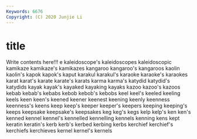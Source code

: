 ```yaml
---
Keywords: 6676
Copyright: (C) 2020 Junjie Li
---
```


# title

Write contents here!!!
e 
kaleidoscope's 
kaleidoscopes 
kaleidoscopic 
kamikaze 
kamikaze's 
kamikazes
kangaroo 
kangaroo's 
kangaroos 
kaolin 
kaolin's 
kapok 
kapok's 
kaput 
karakul 
karakul's
karaoke 
karaoke's 
karaokes 
karat 
karat's 
karate 
karate's 
karats 
karma 
karma's
katydid 
katydid's 
katydids 
kayak 
kayak's 
kayaked 
kayaking 
kayaks 
kazoo 
kazoo's
kazoos 
kebab 
kebab's 
kebabs 
kebob 
kebob's 
kebobs 
keel 
keel's 
keeled
keeling 
keels 
keen 
keen's 
keened 
keener 
keenest 
keening 
keenly 
keenness
keenness's 
keens 
keep 
keep's 
keeper 
keeper's 
keepers 
keeping 
keeping's 
keeps
keepsake 
keepsake's 
keepsakes 
keg 
keg's 
kegs 
kelp 
kelp's 
ken 
ken's
kenned 
kennel 
kennel's 
kennelled 
kennelling 
kennels 
kenning 
kens 
kept 
keratin
keratin's 
kerb 
kerb's 
kerbed 
kerbing 
kerbs 
kerchief 
kerchief's 
kerchiefs 
kerchieves
kernel 
kernel's 
kernels 
